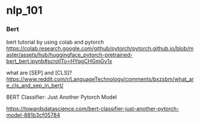 # nlp_101



### Bert

bert tutorial by using colab and pytorch
https://colab.research.google.com/github/pytorch/pytorch.github.io/blob/master/assets/hub/huggingface_pytorch-pretrained-bert_bert.ipynb#scrollTo=HYqgCHGmGv1x

what are [SEP] and [CLS]?
https://www.reddit.com/r/LanguageTechnology/comments/bxzsbm/what_are_cls_and_sep_in_bert/

BERT Classifier: Just Another Pytorch Model 

https://towardsdatascience.com/bert-classifier-just-another-pytorch-model-881b3cf05784

